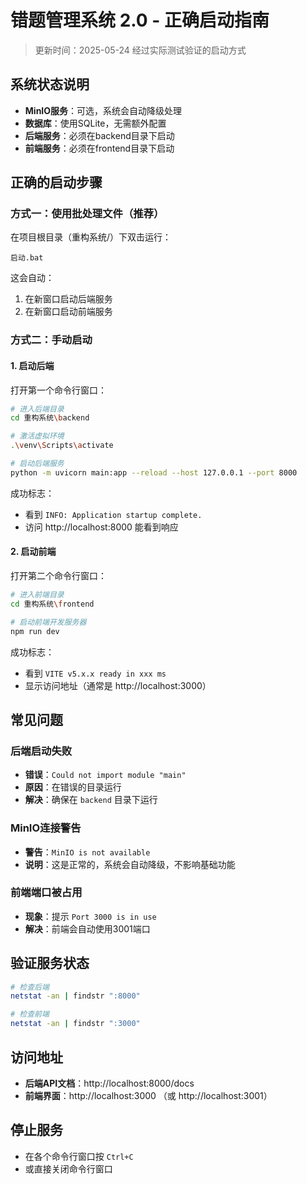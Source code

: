 # 错题管理系统 2.0 - 正确启动指南

> 更新时间：2025-05-24
> 经过实际测试验证的启动方式

## 系统状态说明

- **MinIO服务**：可选，系统会自动降级处理
- **数据库**：使用SQLite，无需额外配置
- **后端服务**：必须在backend目录下启动
- **前端服务**：必须在frontend目录下启动

## 正确的启动步骤

### 方式一：使用批处理文件（推荐）

在项目根目录（重构系统/）下双击运行：
```
启动.bat
```

这会自动：
1. 在新窗口启动后端服务
2. 在新窗口启动前端服务

### 方式二：手动启动

#### 1. 启动后端

打开第一个命令行窗口：
```bash
# 进入后端目录
cd 重构系统\backend

# 激活虚拟环境
.\venv\Scripts\activate

# 启动后端服务
python -m uvicorn main:app --reload --host 127.0.0.1 --port 8000
```

成功标志：
- 看到 `INFO: Application startup complete.`
- 访问 http://localhost:8000 能看到响应

#### 2. 启动前端

打开第二个命令行窗口：
```bash
# 进入前端目录
cd 重构系统\frontend

# 启动前端开发服务器
npm run dev
```

成功标志：
- 看到 `VITE v5.x.x ready in xxx ms`
- 显示访问地址（通常是 http://localhost:3000）

## 常见问题

### 后端启动失败
- **错误**：`Could not import module "main"`
- **原因**：在错误的目录运行
- **解决**：确保在 `backend` 目录下运行

### MinIO连接警告
- **警告**：`MinIO is not available`
- **说明**：这是正常的，系统会自动降级，不影响基础功能

### 前端端口被占用
- **现象**：提示 `Port 3000 is in use`
- **解决**：前端会自动使用3001端口

## 验证服务状态

```bash
# 检查后端
netstat -an | findstr ":8000"

# 检查前端
netstat -an | findstr ":3000"
```

## 访问地址

- **后端API文档**：http://localhost:8000/docs
- **前端界面**：http://localhost:3000 （或 http://localhost:3001）

## 停止服务

- 在各个命令行窗口按 `Ctrl+C`
- 或直接关闭命令行窗口 